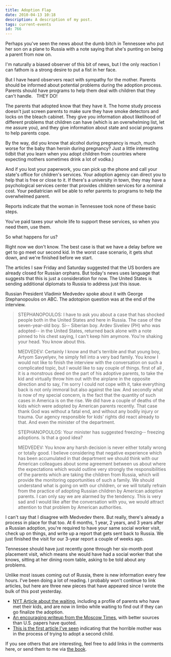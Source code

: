 ```yaml
---
title: Adoption Flap
date: 2010-04-13 10:18
description: A description of my post.
tags: current-events
id: 766
---
```

Perhaps you've seen the news about the dumb bitch in Tennessee who put her son on a plane to Russia with a note saying that she's punting on being a parent from now on.

I'm naturally a biased observer of this bit of news, but I the only reaction I can fathom is a strong desire to put a fist in her face.

But I have heard observers react with sympathy for the mother.  Parents should be informed about potential problems during the adoption process.  Parents should have programs to help them deal with children that they can't handle. 
<span class="spanEndPreview">&nbsp;</span>
THEY DO!

The parents that adopted know that they have it.  The home study process doesn't just screen parents to make sure they have smoke detectors and locks on the bleach cabinet.  They give you information about likelihood of different problems that children can have (which is an overwhelming list, let me assure you), and they give information about state and social programs to help parents cope.  

By the way, did you know that alcohol during pregnancy is much, much worse for the baby than heroin during pregnancy?  Just a little interesting tidbit that you learn when you adopt children from countries where expecting mothers sometimes drink a lot of vodka.)

And if you lost your paperwork, you can pick up the phone and call your state's office for children's services.  Your adoption agency can direct you to help that is free or close to it.  If there's a university in town, they may have a psychological services center that provides children services for a nominal cost.  Your pediatrician will be able to refer parents to programs to help the overwhelmed parent.  

Reports indicate that the woman in Tennessee took none of these basic steps.

You've paid taxes your whole life to support these services, so when you need them, use them.

So what happens for us?

Right now we don't know.  The best case is that we have a delay before we get to go meet our second kid.  In the worst case scenario, it gets shut down, and we're finished before we start.

The articles I saw Friday and Saturday suggested that the US borders are already closed for Russian orphans.  But today's news uses language that suggests that this is just a consideration for now.  The United States is sending additional diplomats to Russia to address just this issue.

Russian President Vladimir Medvedev spoke about it with George Stephanopoulos on ABC.  The adotopion question was at the end of the interview.

<blockquote>STEPHANOPOULOS: I have to ask you about a case that has shocked people both in the United States and here in Russia. The case of the seven-year-old boy. Si-- Siberian boy. Ardev Siveliev (PH) who was adopted-- in the United States, returned back alone with a note pinned to his chest saying, I can't keep him anymore. You're shaking your head. You know about this.

MEDVEDEV: Certainly I know and that's terrible and that young boy, Artyom Savyelyev, he simply fell into a very bad family. You know I would not like to finish the interview with the conversation on such a complicated topic, but I would like to say couple of things. first of all , it is a monstrous deed on the part of his adoptive parents, to take the kid and virtually throw him out with the airplane in the opposite direction and to say, I'm sorry I could not cope with it, take everything back is not only immoral but also against the law. And secondly what is now of my special concern, is the fact that the quantity of such cases in America is on the rise. We did have a couple of deaths of the kids which were adopted by American parents recently. That case thank God was without a fatal end, and without any bodily injury or trauma. Our agency responsible for kids' rights did react already to that. And even the minister of the department.

STEPHANOPOULOS: Your minister has suggested freezing-- freezing adoptions. Is that a good idea?

MEDVEDEV: You know any harsh decision is never either totally wrong or totally good. I believe considering that negative experience which has been accumulated in that department we should think with our American colleagues about some agreement between us about where the expectations which would outline very strongly the responsibilities of the parents which are taking the children from Russia, which will provide the monitoring opportunities of such a family. We should understand what is going on with our children, or we will totally refrain from the practice of adopting Russian children by American adoptive parents. I can only say we are alarmed by the tendency. This is very sad and I would like after the conversation with you, we would attract attention to that problem by American authorities. </blockquote>

I can't say that I disagree with Medvedev there.  But really, there's already a process in place for that too.  At 6 months, 1 year, 2 years, and 3 years after a Russian adoption, you're required to have your same social worker visit, check up on things, and write up a report that gets sent back to Russia.  We just finished the visit for our 3-year report a couple of weeks ago.

Tennessee should have just recently gone through her six-month post placement visit, which means she would have had a social worker that she knows, sitting at her dining room table, asking to be told about any problems.  

Unlike most issues coming out of Russia, there is new information every few hours.  I've been doing a lot of reading.  I probably won't continue to link articles, but here are three new pieces that have appeared since I wrote the bulk of this post yesterday.

<ul><li><a href="http://www.nytimes.com/2010/04/13/us/13adopt.html?src=mv" target="_blank">NYT Article about the waiting</a>, including a profile of parents who have met their kids, and are now in limbo while waiting to find out if they can go finalize the adoption.</li>

<li><a href="http://www.themoscowtimes.com/news/article/adoption-flap-not-expected-to-last-long/403850.html" target="_blank">An encouraging writeup from the Moscow Times</a>, with better sources than U.S. papers have quoted.</li>

<li><a href="http://abcnews.go.com/GMA/mom-russia-adoption-scandal-child/story?id=10358887&page=1" target="_blank">This is the first article I've seen</a> indicating that the horrible mother was in the process of trying to adopt a second child.</li></ul>

If you see others that are interesting, feel free to add links in the comments here, or send them to me via <a href="http://www.facebook.com/Bens4lsu" target="_blank">the book</a>.

